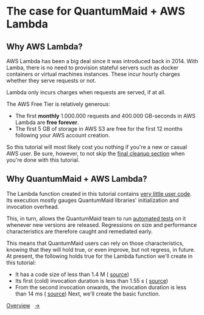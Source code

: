 # The case for QuantumMaid + AWS Lambda

## Why AWS Lambda?

AWS Lambda has been a big deal since it was introduced back in 2014. With Lamba, there is no need to provision stateful
servers such as docker containers or virtual machines instances. These incur hourly
charges whether they serve requests or not.

Lambda only incurs charges when requests are served, if at all.

The AWS Free Tier is relatively generous:
- The first **monthly** 1.000.000 requests and 400.000 GB-seconds in AWS Lambda are **free forever**.
- The first 5 GB of storage in AWS S3 are free for the first 12 months following your AWS account creation.

So this tutorial will most likely cost you nothing if you're a new or casual AWS user. Be sure, however, to not skip the <!---[Link](06_CleaningUp.md "final cleanup section")-->
[final cleanup section](06_CleaningUp.md) when you're done with this tutorial.

## Why QuantumMaid + AWS Lambda?

The Lambda function created in this tutorial contains <!---[Link](step4/src/main/java/de/quantummaid/tutorials/Main.java "very little user code")-->
[very little user code](step4/src/main/java/de/quantummaid/tutorials/Main.java).
Its execution mostly gauges QuantumMaid libraries' initialization and invocation overhead.

This, in turn, allows the QuantumMaid team to run [automated tests](itests/src/test/scripts) on it whenever new versions are released.
Regressions on size and performance characteristics are therefore caught and remediated early.

This means that QuantumMaid users can rely on those characteristics, knowing that they will hold true, or even improve, but not regress, in future. At present, the following holds true for the Lambda function we'll create in this tutorial:

- It has a code size of less than 1.4 M (<!---[Link](itests/src/test/scripts/jar-tests.sh "source")-->
[source](itests/src/test/scripts/jar-tests.sh))
- Its first (cold) invocation duration is less than 1.55 s (<!---[Link](itests/src/test/scripts/restapi-tests.sh  "source")-->
[source](itests/src/test/scripts/restapi-tests.sh))
- From the second invocation onwards, the invocation duration is less than 14 ms (<!---[Link](itests/src/test/scripts/restapi-tests.sh  "source")-->
[source](itests/src/test/scripts/restapi-tests.sh))
Next, we'll create the basic function.

<!---[Nav]-->
[Overview](README.md)&nbsp;&nbsp;&nbsp;[&rarr;](02_MinimumViableFunction.md)
